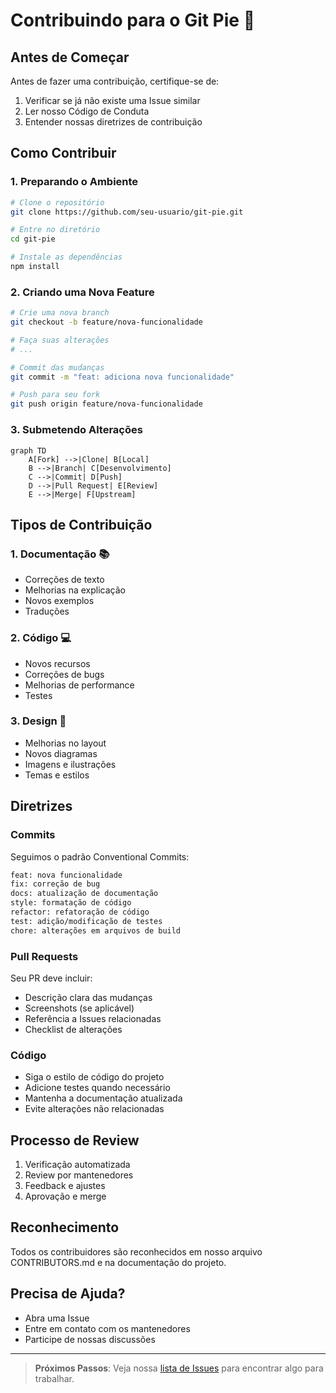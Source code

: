 # Contribuindo para o Git Pie 🤝

## Antes de Começar

Antes de fazer uma contribuição, certifique-se de:

1. Verificar se já não existe uma Issue similar
2. Ler nosso Código de Conduta
3. Entender nossas diretrizes de contribuição

## Como Contribuir

### 1. Preparando o Ambiente

```bash
# Clone o repositório
git clone https://github.com/seu-usuario/git-pie.git

# Entre no diretório
cd git-pie

# Instale as dependências
npm install
```

### 2. Criando uma Nova Feature

```bash
# Crie uma nova branch
git checkout -b feature/nova-funcionalidade

# Faça suas alterações
# ...

# Commit das mudanças
git commit -m "feat: adiciona nova funcionalidade"

# Push para seu fork
git push origin feature/nova-funcionalidade
```

### 3. Submetendo Alterações

```mermaid
graph TD
    A[Fork] -->|Clone| B[Local]
    B -->|Branch| C[Desenvolvimento]
    C -->|Commit| D[Push]
    D -->|Pull Request| E[Review]
    E -->|Merge| F[Upstream]
```

## Tipos de Contribuição

### 1. Documentação 📚
- Correções de texto
- Melhorias na explicação
- Novos exemplos
- Traduções

### 2. Código 💻
- Novos recursos
- Correções de bugs
- Melhorias de performance
- Testes

### 3. Design 🎨
- Melhorias no layout
- Novos diagramas
- Imagens e ilustrações
- Temas e estilos

## Diretrizes

### Commits
Seguimos o padrão Conventional Commits:

```bash
feat: nova funcionalidade
fix: correção de bug
docs: atualização de documentação
style: formatação de código
refactor: refatoração de código
test: adição/modificação de testes
chore: alterações em arquivos de build
```

### Pull Requests

Seu PR deve incluir:

- Descrição clara das mudanças
- Screenshots (se aplicável)
- Referência a Issues relacionadas
- Checklist de alterações

### Código

- Siga o estilo de código do projeto
- Adicione testes quando necessário
- Mantenha a documentação atualizada
- Evite alterações não relacionadas

## Processo de Review

1. Verificação automatizada
2. Review por mantenedores
3. Feedback e ajustes
4. Aprovação e merge

## Reconhecimento

Todos os contribuidores são reconhecidos em nosso arquivo CONTRIBUTORS.md e na documentação do projeto.

## Precisa de Ajuda?

- Abra uma Issue
- Entre em contato com os mantenedores
- Participe de nossas discussões

---

> **Próximos Passos**: Veja nossa [lista de Issues](issues.md) para encontrar algo para trabalhar.